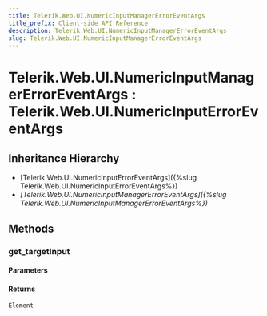 ```yaml
---
title: Telerik.Web.UI.NumericInputManagerErrorEventArgs
title_prefix: Client-side API Reference
description: Telerik.Web.UI.NumericInputManagerErrorEventArgs
slug: Telerik.Web.UI.NumericInputManagerErrorEventArgs
---
```


# Telerik.Web.UI.NumericInputManagerErrorEventArgs : Telerik.Web.UI.NumericInputErrorEventArgs 

## Inheritance Hierarchy

* [Telerik.Web.UI.NumericInputErrorEventArgs]({%slug Telerik.Web.UI.NumericInputErrorEventArgs%})
* *[Telerik.Web.UI.NumericInputManagerErrorEventArgs]({%slug Telerik.Web.UI.NumericInputManagerErrorEventArgs%})*


## Methods

###  get_targetInput

#### Parameters

#### Returns

`Element` 



